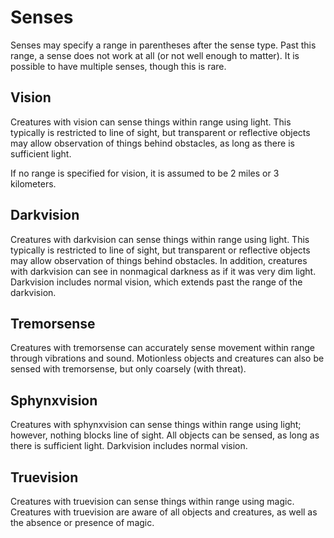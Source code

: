 # Senses

Senses may specify a range in parentheses after the sense type. Past this range, a sense does not work at all \(or not well enough to matter\). It is possible to have multiple senses, though this is rare.

## Vision <a id="vision"></a>

Creatures with vision can sense things within range using light. This typically is restricted to line of sight, but transparent or reflective objects may allow observation of things behind obstacles, as long as there is sufficient light.

If no range is specified for vision, it is assumed to be 2 miles or 3 kilometers.

## Darkvision <a id="darkvision"></a>

Creatures with darkvision can sense things within range using light. This typically is restricted to line of sight, but transparent or reflective objects may allow observation of things behind obstacles. In addition, creatures with darkvision can see in nonmagical darkness as if it was very dim light. Darkvision includes normal vision, which extends past the range of the darkvision.

## Tremorsense <a id="tremorsense"></a>

Creatures with tremorsense can accurately sense movement within range through vibrations and sound. Motionless objects and creatures can also be sensed with tremorsense, but only coarsely \(with threat\).

## Sphynxvision <a id="sphynxvision"></a>

Creatures with sphynxvision can sense things within range using light; however, nothing blocks line of sight. All objects can be sensed, as long as there is sufficient light. Darkvision includes normal vision.

## Truevision <a id="truevision"></a>

Creatures with truevision can sense things within range using magic. Creatures with truevision are aware of all objects and creatures, as well as the absence or presence of magic.

